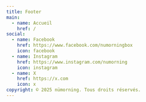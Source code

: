 ```yaml
---
title: Footer
main:
  - name: Accueil
    href: /
social:
  - name: Facebook
    href: https://www.facebook.com/numorningbox
    icon: facebook
  - name: Instagram
    href: https://www.instagram.com/numorning
    icon: instagram
  - name: X
    href: https://x.com
    icon: x
copyright: © 2025 nümorning. Tous droits réservés.
---
```

